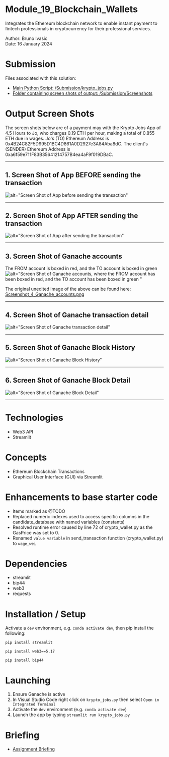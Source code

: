 # Module_19_Blockchain_Wallets
Integrates the Ethereum blockchain network to enable instant payment to fintech professionals in cryptocurrency for their professional services.



Author: Bruno Ivasic   
Date: 16 January 2024

# Submission  
Files associated with this solution:   
* [Main Python Script: /Submission/krypto_jobs.py](./Submission/krypto_jobs.py)
* [Folder containing screen shots of output: /Submission/Screenshots](./Submission/Screenshots)


# Output Screen Shots
The screen shots below are of a payment may with the Krypto Jobs App of 4.5 Hours to Jo, who charges 0.19 ETH per hour, making a total of 0.855 ETH due in wages. Jo's (TO) Ethereum Address is 0x4B24C82F5D995D1BC4D861A0D2927e3A84Aba8dC. The client's (SENDER) Ethereum Address is 0xa6f59e711F83B35641214757B4ea4aF9f019DBaC.

---

## 1. Screen Shot of App BEFORE sending the transaction
![alt="Screen Shot of App before sending the transaction"](./Submission/Screenshots/Screenshot_1_App_before_sending_tx.png)

---

## 2. Screen Shot of App AFTER sending the transaction
![alt="Screen Shot of App after sending the transaction"](./Submission/Screenshots/Screenshot_2_App_after_sending_tx.png)

---

## 3. Screen Shot of Ganache accounts
The FROM account is boxed in red, and the TO account is boxed in green
![alt="Screen Shot of Ganache accounts, where the FROM account has been boxed in red, and the TO account has been boxed in green "](./Submission/Screenshots/Screenshot_3_Ganache_accounts_highlight.png)

The original unedited image of the above can be found here:  [Screenshot_4_Ganache_accounts.png](./Submission/Screenshots/Screenshot_4_Ganache_accounts.png)

---
## 4. Screen Shot of Ganache transaction detail
![alt="Screen Shot of Ganache transaction detail"](./Submission/Screenshots/Screenshot_5_Ganache_tx_details.png)

---
## 5. Screen Shot of Ganache Block History
![alt="Screen Shot of Ganache Block History"](./Submission/Screenshots/Screenshot_6_Ganache_Block_History.png)

---
## 6. Screen Shot of Ganache Block Detail
![alt="Screen Shot of Ganache Block Detail"](./Submission/Screenshots/Screenshot_7_Ganache_Block_Detail.png)

---

# Technologies
* Web3 API
* Streamlit

# Concepts
* Ethereum Blockchain Transactions
* Graphical User Interface (GUI) via Streamlit


# Enhancements to base starter code
* Items marked as @TODO
* Replaced numeric indexes used to access specific columns in the candidate_database with named variables (constants) 
* Resolved runtime error caused by line 72 of crypto_wallet.py as the GasPrice was set to 0.
* Renamed `value variable` in send_transaction function (crypto_wallet.py) to `wage_wei`  

# Dependencies
* streamlit
* bip44
* web3
* requests


# Installation / Setup
Activate a `dev` environment, e.g. `conda activate dev`, then pip install the following:
```
pip install streamlit
```

```shell
pip install web3==5.17
```


```shell
pip install bip44
```

# Launching
1. Ensure Ganache is active
2. In Visual Studio Code right click on `krypto_jobs.py` then select `Open in Integrated Terminal`
3. Activate the `dev` environment (e.g. `conda activate dev`)
4. Launch the app by typing `streamlit run krypto_jobs.py`


# Briefing
* [Assignment Briefing](./README.md)
